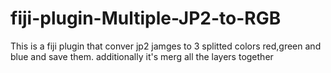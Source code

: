 # fiji-plugin-Multiple-JP2-to-RGB

This is a fiji plugin that conver jp2 jamges to 3 splitted colors red,green and blue and save them.
 additionally it's merg all the layers together
 
